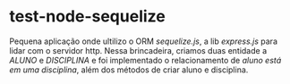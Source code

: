 # test-node-sequelize

Pequena aplicação onde ultilizo o ORM *sequelize.js*, a lib *express.js* para lidar com o servidor http. Nessa brincadeira, criamos duas 
entidade a _ALUNO_ e _DISCIPLINA_ e foi implementado o relacionamento de *aluno está em uma disciplina*, além dos métodos de criar aluno
e disciplina.
